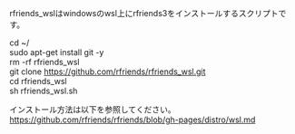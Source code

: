 rfriends_wslはwindowsのwsl上にrfriends3をインストールするスクリプトです。  
   
cd ~/  
sudo apt-get install git -y  
rm -rf rfriends_wsl  
git clone https://github.com/rfriends/rfriends_wsl.git  
cd rfriends_wsl  
sh rfriends_wsl.sh  
  
インストール方法は以下を参照してください。  
https://github.com/rfriends/rfriends/blob/gh-pages/distro/wsl.md
  
